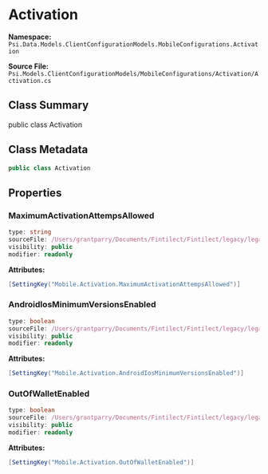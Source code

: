 # Activation

**Namespace:** `Psi.Data.Models.ClientConfigurationModels.MobileConfigurations.Activation`

**Source File:** `Psi.Models.ClientConfigurationModels/MobileConfigurations/Activation/Activation.cs`

## Class Summary

public class Activation

## Class Metadata

```typescript
public class Activation
```

## Properties

### MaximumActivationAttempsAllowed

```typescript
type: string
sourceFile: /Users/grantparry/Documents/Fintilect/Fintilect/legacy/legacy-apis/Psi.Models.ClientConfigurationModels/MobileConfigurations/Activation/Activation.cs
visibility: public
modifier: readonly
```

**Attributes:**
```csharp
[SettingKey("Mobile.Activation.MaximumActivationAttempsAllowed")]
```

### AndroidIosMinimumVersionsEnabled

```typescript
type: boolean
sourceFile: /Users/grantparry/Documents/Fintilect/Fintilect/legacy/legacy-apis/Psi.Models.ClientConfigurationModels/MobileConfigurations/Activation/Activation.cs
visibility: public
modifier: readonly
```

**Attributes:**
```csharp
[SettingKey("Mobile.Activation.AndroidIosMinimumVersionsEnabled")]
```

### OutOfWalletEnabled

```typescript
type: boolean
sourceFile: /Users/grantparry/Documents/Fintilect/Fintilect/legacy/legacy-apis/Psi.Models.ClientConfigurationModels/MobileConfigurations/Activation/Activation.cs
visibility: public
modifier: readonly
```

**Attributes:**
```csharp
[SettingKey("Mobile.Activation.OutOfWalletEnabled")]
```
